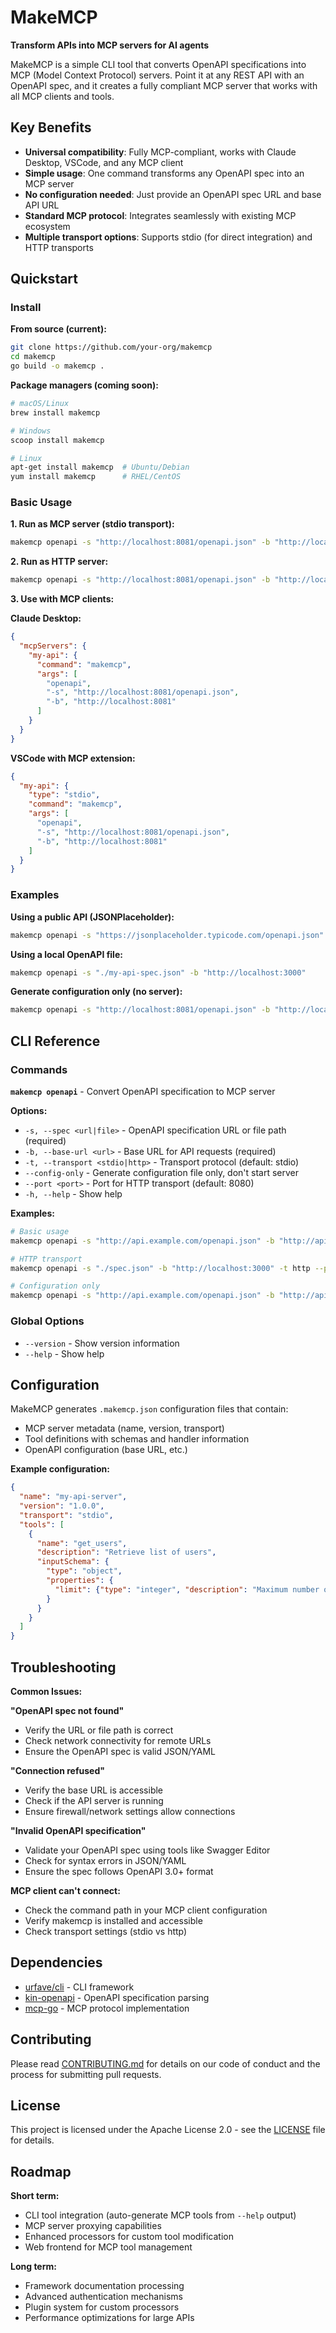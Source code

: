 # MakeMCP

**Transform APIs into MCP servers for AI agents**

MakeMCP is a simple CLI tool that converts OpenAPI specifications into MCP (Model Context Protocol) servers. Point it at any REST API with an OpenAPI spec, and it creates a fully compliant MCP server that works with all MCP clients and tools.

## Key Benefits

- **Universal compatibility**: Fully MCP-compliant, works with Claude Desktop, VSCode, and any MCP client
- **Simple usage**: One command transforms any OpenAPI spec into an MCP server
- **No configuration needed**: Just provide an OpenAPI spec URL and base API URL
- **Standard MCP protocol**: Integrates seamlessly with existing MCP ecosystem
- **Multiple transport options**: Supports stdio (for direct integration) and HTTP transports

## Quickstart

### Install

**From source (current):**
```bash
git clone https://github.com/your-org/makemcp
cd makemcp
go build -o makemcp .
```

**Package managers (coming soon):**
```bash
# macOS/Linux
brew install makemcp

# Windows
scoop install makemcp

# Linux
apt-get install makemcp  # Ubuntu/Debian
yum install makemcp      # RHEL/CentOS
```

### Basic Usage

**1. Run as MCP server (stdio transport):**
```bash
makemcp openapi -s "http://localhost:8081/openapi.json" -b "http://localhost:8081"
```

**2. Run as HTTP server:**
```bash
makemcp openapi -s "http://localhost:8081/openapi.json" -b "http://localhost:8081" -t http
```

**3. Use with MCP clients:**

**Claude Desktop:**
```json
{
  "mcpServers": {
    "my-api": {
      "command": "makemcp",
      "args": [
        "openapi",
        "-s", "http://localhost:8081/openapi.json",
        "-b", "http://localhost:8081"
      ]
    }
  }
}
```

**VSCode with MCP extension:**
```json
{
  "my-api": {
    "type": "stdio",
    "command": "makemcp",
    "args": [
      "openapi",
      "-s", "http://localhost:8081/openapi.json",
      "-b", "http://localhost:8081"
    ]
  }
}
```

### Examples

**Using a public API (JSONPlaceholder):**
```bash
makemcp openapi -s "https://jsonplaceholder.typicode.com/openapi.json" -b "https://jsonplaceholder.typicode.com"
```

**Using a local OpenAPI file:**
```bash
makemcp openapi -s "./my-api-spec.json" -b "http://localhost:3000"
```

**Generate configuration only (no server):**
```bash
makemcp openapi -s "http://localhost:8081/openapi.json" -b "http://localhost:8081" --config-only
```


## CLI Reference

### Commands

**`makemcp openapi`** - Convert OpenAPI specification to MCP server

**Options:**
- `-s, --spec <url|file>` - OpenAPI specification URL or file path (required)
- `-b, --base-url <url>` - Base URL for API requests (required)
- `-t, --transport <stdio|http>` - Transport protocol (default: stdio)
- `--config-only` - Generate configuration file only, don't start server
- `--port <port>` - Port for HTTP transport (default: 8080)
- `-h, --help` - Show help

**Examples:**
```bash
# Basic usage
makemcp openapi -s "http://api.example.com/openapi.json" -b "http://api.example.com"

# HTTP transport
makemcp openapi -s "./spec.json" -b "http://localhost:3000" -t http --port 9000

# Configuration only
makemcp openapi -s "http://api.example.com/openapi.json" -b "http://api.example.com" --config-only
```

### Global Options
- `--version` - Show version information
- `--help` - Show help

## Configuration

MakeMCP generates `.makemcp.json` configuration files that contain:
- MCP server metadata (name, version, transport)
- Tool definitions with schemas and handler information
- OpenAPI configuration (base URL, etc.)

**Example configuration:**
```json
{
  "name": "my-api-server",
  "version": "1.0.0",
  "transport": "stdio",
  "tools": [
    {
      "name": "get_users",
      "description": "Retrieve list of users",
      "inputSchema": {
        "type": "object",
        "properties": {
          "limit": {"type": "integer", "description": "Maximum number of users"}
        }
      }
    }
  ]
}
```

## Troubleshooting

**Common Issues:**

**"OpenAPI spec not found"**
- Verify the URL or file path is correct
- Check network connectivity for remote URLs
- Ensure the OpenAPI spec is valid JSON/YAML

**"Connection refused"**
- Verify the base URL is accessible
- Check if the API server is running
- Ensure firewall/network settings allow connections

**"Invalid OpenAPI specification"**
- Validate your OpenAPI spec using tools like Swagger Editor
- Check for syntax errors in JSON/YAML
- Ensure the spec follows OpenAPI 3.0+ format

**MCP client can't connect:**
- Check the command path in your MCP client configuration
- Verify makemcp is installed and accessible
- Check transport settings (stdio vs http)

## Dependencies

- [urfave/cli](https://cli.urfave.org/) - CLI framework
- [kin-openapi](https://github.com/getkin/kin-openapi) - OpenAPI specification parsing
- [mcp-go](https://github.com/mark3labs/mcp-go) - MCP protocol implementation

## Contributing

Please read [CONTRIBUTING.md](CONTRIBUTING.md) for details on our code of conduct and the process for submitting pull requests.

## License

This project is licensed under the Apache License 2.0 - see the [LICENSE](LICENSE) file for details.

## Roadmap

**Short term:**
- CLI tool integration (auto-generate MCP tools from `--help` output)
- MCP server proxying capabilities
- Enhanced processors for custom tool modification
- Web frontend for MCP tool management

**Long term:**
- Framework documentation processing
- Advanced authentication mechanisms
- Plugin system for custom processors
- Performance optimizations for large APIs
